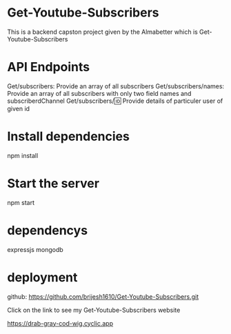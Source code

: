 # Get-Youtube-Subscribers
This is a backend capston project given by the Almabetter which is Get-Youtube-Subscribers
# API Endpoints
 Get/subscribers: Provide an array of all subscribers
 Get/subscribers/names: Provide an array of all subscribers with only two field names and subscriberdChannel
 Get/subscribers/:id: Provide details of particuler user of given id
 
# Install dependencies
npm install
# Start the server
npm start

# dependencys
expressjs
mongodb

# deployment
github: https://github.com/brijesh1610/Get-Youtube-Subscribers.git


Click on the link to see my Get-Youtube-Subscribers website


https://drab-gray-cod-wig.cyclic.app

